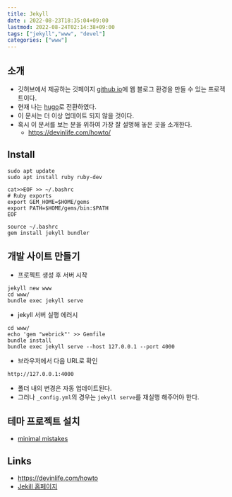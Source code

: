```yaml
---
title: Jekyll
date : 2022-08-23T18:35:04+09:00
lastmod: 2022-08-24T02:14:38+09:00 
tags: ["jekyll","www", "devel"]
categories: ["www"]
---
```


## 소개

* 깃허브에서 제공하는 깃페이지 [github io](github.io)에 웹 블로그 환경을 만들 수 있는 프로젝트이다.
* 현재 나는 [hugo](hugo)로 전환하였다.
* 이 문서는 더 이상 업데이트 되지 않을 것이다.
* 혹시 이 문서를 보는 분을 위하여 가장 잘 설명해 놓은 곳을 소개한다.
	- <https://devinlife.com/howto/>

## Install

```console
sudo apt update
sudo apt install ruby ruby-dev

cat>>EOF >> ~/.bashrc
# Ruby exports
export GEM_HOME=$HOME/gems
export PATH=$HOME/gems/bin:$PATH
EOF

source ~/.bashrc
gem install jekyll bundler
```

## 개발 사이트 만들기

* 프로젝트 생성 후 서버 시작

```console
jekyll new www
cd www/
bundle exec jekyll serve 
```

* jekyll 서버 실행 에러시
```console
cd www/
echo 'gem "webrick"' >> Gemfile
bundle install
bundle exec jekyll serve --host 127.0.0.1 --port 4000
```

* 브라우저에서 다음 URL로 확인
```
http://127.0.0.1:4000
```

* 폴더 내의 변경은 자동 업데이트된다.
* 그러나 `_config.yml`의 경우는 `jekyll serve`를 재실행 해주어야 한다.

## 테마 프로젝트 설치

* [minimal mistakes](minimal-mistakes)


## Links
* <https://devinlife.com/howto>
* [Jekill 홈페이지](https://jekyllrb.com/)
